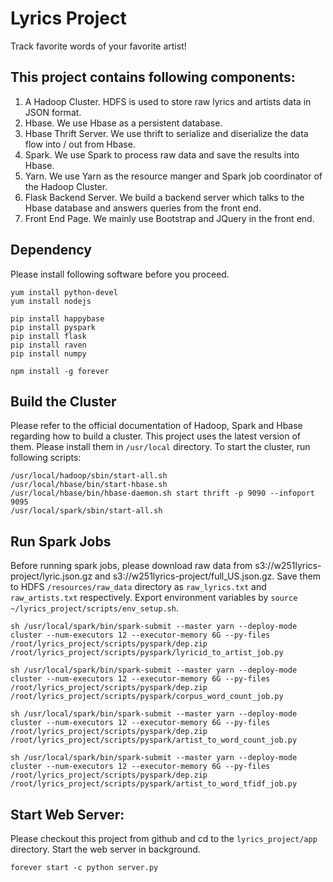# Lyrics Project
Track favorite words of your favorite artist!

## This project contains following components:
1. A Hadoop Cluster. HDFS is used to store raw lyrics and artists data in JSON format.
2. Hbase. We use Hbase as a persistent database.
3. Hbase Thrift Server. We use thrift to serialize and diserialize the data flow into / out from Hbase.
4. Spark. We use Spark to process raw data and save the results into Hbase.
5. Yarn. We use Yarn as the resource manger and Spark job coordinator of the Hadoop Cluster.
6. Flask Backend Server. We build a backend server which talks to the Hbase database and answers queries from the front end.
7. Front End Page. We mainly use Bootstrap and JQuery in the front end.

## Dependency
Please install following software before you proceed.

    yum install python-devel
    yum install nodejs

    pip install happybase
    pip install pyspark
    pip install flask
    pip install raven
    pip install numpy

    npm install -g forever

## Build the Cluster
Please refer to the official documentation of Hadoop, Spark and Hbase regarding how to build a cluster. This project uses the latest version of them. Please install them in `/usr/local` directory.
To start the cluster, run following scripts:

    /usr/local/hadoop/sbin/start-all.sh
    /usr/local/hbase/bin/start-hbase.sh
    /usr/local/hbase/bin/hbase-daemon.sh start thrift -p 9090 --infoport 9095
    /usr/local/spark/sbin/start-all.sh

## Run Spark Jobs
Before running spark jobs, please download raw data from s3://w251lyrics-project/lyric.json.gz and s3://w251lyrics-project/full_US.json.gz. Save them to HDFS `/resources/raw_data` directory as `raw_lyrics.txt` and `raw_artists.txt` respectively. Export environment variables by `source ~/lyrics_project/scripts/env_setup.sh`.

    sh /usr/local/spark/bin/spark-submit --master yarn --deploy-mode cluster --num-executors 12 --executor-memory 6G --py-files /root/lyrics_project/scripts/pyspark/dep.zip /root/lyrics_project/scripts/pyspark/lyricid_to_artist_job.py

    sh /usr/local/spark/bin/spark-submit --master yarn --deploy-mode cluster --num-executors 12 --executor-memory 6G --py-files /root/lyrics_project/scripts/pyspark/dep.zip /root/lyrics_project/scripts/pyspark/corpus_word_count_job.py

    sh /usr/local/spark/bin/spark-submit --master yarn --deploy-mode cluster --num-executors 12 --executor-memory 6G --py-files /root/lyrics_project/scripts/pyspark/dep.zip /root/lyrics_project/scripts/pyspark/artist_to_word_count_job.py

    sh /usr/local/spark/bin/spark-submit --master yarn --deploy-mode cluster --num-executors 12 --executor-memory 6G --py-files /root/lyrics_project/scripts/pyspark/dep.zip /root/lyrics_project/scripts/pyspark/artist_to_word_tfidf_job.py

## Start Web Server:
Please checkout this project from github and cd to the `lyrics_project/app` directory. Start the web server in background.

    forever start -c python server.py
